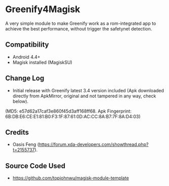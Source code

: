 # Greenify4Magisk
A very simple module to make Greenify work as a rom-integrated app to achieve the best performance, without trigger the safetynet detection.

## Compatibility
* Android 4.4+
* Magisk installed (MagiskSU)

## Change Log
- Initial release with Greenify latest 3.4 version included (Apk downloaded directly from ApkMirror, original and not tampered in any way, check below).

(MD5: e57d62a17caf3e860f45d3aff168ff68. Apk Fingerprint: 6B:DB:E6:CE:E1:81:B0:F3:1F:87:61:0D:AC:CC:8A:B7:7F:8A:D4:03)

## Credits
* Oasis Feng (https://forum.xda-developers.com/showthread.php?t=2155737).

## Source Code Used
* https://github.com/topjohnwu/magisk-module-template
